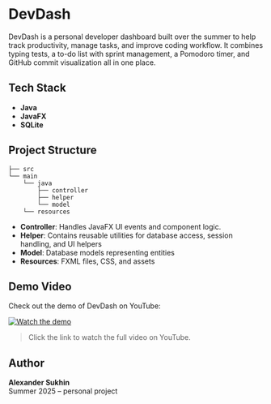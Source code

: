 # DevDash

DevDash is a personal developer dashboard built over the summer to help track productivity, manage tasks, and improve coding workflow. It combines typing tests, a to-do list with sprint management, a Pomodoro timer, and GitHub commit visualization all in one place.

## Tech Stack

- **Java**  
- **JavaFX**  
- **SQLite**

## Project Structure

```
├── src
└── main
    └── java
        ├── controller
        ├── helper
        └── model
    └── resources
```

- **Controller**: Handles JavaFX UI events and component logic.  
- **Helper**: Contains reusable utilities for database access, session handling, and UI helpers
- **Model**: Database models representing entities
- **Resources**: FXML files, CSS, and assets

## Demo Video

Check out the demo of DevDash on YouTube:

[![Watch the demo](https://img.youtube.com/vi/YOUTUBE_VIDEO_ID/0.jpg)](https://www.youtube.com/watch?v=YOUTUBE_VIDEO_ID)

> Click the link to watch the full video on YouTube.

## Author

**Alexander Sukhin**  
Summer 2025 – personal project

